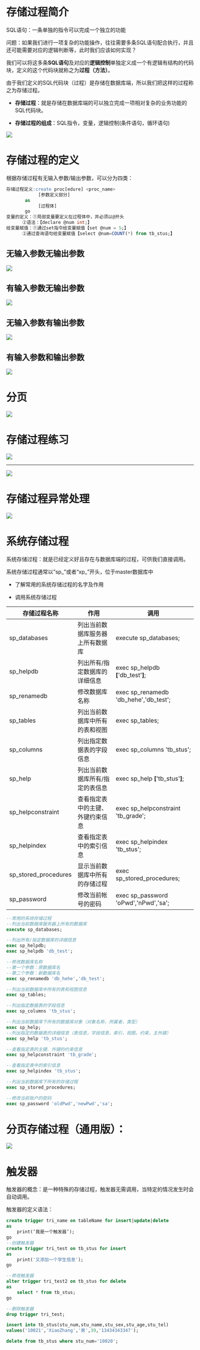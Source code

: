 # 存储过程简介

SQL语句：一条单独的指令可以完成一个独立的功能

​     问题：如果我们进行一项复杂的功能操作，往往需要多条SQL语句配合执行，并且还可能需要对应的逻辑判断等，此时我们应该如何实现？

​     我们可以将这多条**SQL语句**及对应的**逻辑控制**单独定义成一个有逻辑有结构的代码块，定义的这个代码块就称之为**过程（方法）**。

​     由于我们定义的SQL代码块（过程）是存储在数据库端，所以我们把这样的过程称之为存储过程。

- **存储过程**：就是存储在数据库端的可以独立完成一项相对复杂的业务功能的SQL代码块。

- **存储过程的组成**：SQL指令，变量，逻辑控制(条件语句，循环语句)

![](img/5-1.png)

# 存储过程的定义

根据存储过程有无输入参数/输出参数，可以分为四类：

```sql
存储过程定义:create proc[edure] <proc_name>
            [参数定义部分]
       as
            [过程体]
       go
变量的定义：①局部变量要定义在过程体中，并必须以@开头
      ②语法：【declare @num int;】
给变量赋值：①通过set指令给变量赋值【set @num = 5;】
      ②通过查询语句给变量赋值【select @num=COUNT(*) from tb_stus;】
```

## 无输入参数无输出参数

![](img/5-2.png)

## 有输入参数无输出参数
![](img/5-3.png)

## 无输入参数有输出参数

![](img/5-4.png)

## 有输入参数和输出参数

![](img/5-5.png)

# 分页

![](img/5-6.png)

# 存储过程练习

![](img/5-7.png)

---

![](img/5-8.png)

# 存储过程异常处理

![](img/5-9.png)

# 系统存储过程

系统存储过程：就是已经定义好且存在与数据库端的过程，可供我们直接调用。

系统存储过程通常以”sp_”或者“xp_”开头，位于master数据库中

- 了解常用的系统存储过程的名字及作用

- 调用系统存储过程

| **存储过程名称**     | **作用**                         | **调用**                              |
| -------------------- | -------------------------------- | ------------------------------------- |
| sp_databases         | 列出当前数据库服务器上所有数据库 | execute sp_databases;                 |
| sp_helpdb            | 列出所有/指定数据库的详细信息    | exec sp_helpdb **[**'db_test'**]**;   |
| sp_renamedb          | 修改数据库名称                   | exec sp_renamedb 'db_hehe','db_test'; |
| sp_tables            | 列出当前数据库中所有的表和视图   | exec sp_tables;                       |
| sp_columns           | 列出指定数据表的字段信息         | exec sp_columns 'tb_stus';            |
| sp_help              | 列出当前数据库所有/指定的表信息  | exec sp_help **[**'tb_stus'**]**;     |
| sp_helpconstraint    | 查看指定表中的主键、外键约束信息 | exec sp_helpconstraint 'tb_grade';    |
| sp_helpindex         | 查看指定表中的索引信息           | exec sp_helpindex 'tb_stus';          |
| sp_stored_procedures | 显示当前数据库中所有的存储过程   | exec sp_stored_procedures;            |
| sp_password          | 修改当前帐号的密码               | exec sp_password 'oPwd','nPwd','sa';  |

```sql
--常用的系统存储过程
--列出当前数据库服务器上所有的数据库
execute sp_databases;

--列出所有/指定数据库的详细信息
exec sp_helpdb;
exec sp_helpdb 'db_test';

--修改数据库名称
--第一个参数：原数据库名
--第二个参数：新数据库名
exec sp_renamedb 'db_hehe','db_test';

--列出当前数据库中所有的表和视图信息
exec sp_tables;

--列出指定数据表的字段信息
exec sp_columns 'tb_stus';

--列出当前数据库下所有的数据库对象（对象名称，所属者，类型）
exec sp_help;
--列出指定的数据表的详细信息（表信息，字段信息，索引，视图，约束，主外键）
exec sp_help 'tb_stus';

--查看指定表的主键、外键的约束信息
exec sp_helpconstraint 'tb_grade';

--查看指定表中的索引信息
exec sp_helpindex 'tb_stus';

--列出当前数据库下所有的存储过程
exec sp_stored_procedures;

--修改当前账户的密码
exec sp_password 'oldPwd','newPwd','sa';
```

# 分页存储过程（通用版）：

![](img/5-10.png)

# 触发器

触发器的概念：是一种特殊的存储过程，触发器无需调用，当特定的情况发生时会自动调用。

触发器的定义语法：

```sql
create trigger tri_name on tableName for insert|update|delete
as
    print(‘我是一个触发器’);
go
--创建触发器
create trigger tri_test on tb_stus for insert
as
    print('又添加一个学生信息');
go

--修改触发器
alter trigger tri_test2 on tb_stus for delete
as
	select * from tb_stus;
go

--删除触发器
drop trigger tri_test;

insert into tb_stus(stu_num,stu_name,stu_sex,stu_age,stu_tel)
values('10021','XiaoZhang','男',39,'13434343347');

delete from tb_stus where stu_num='10020';
```

